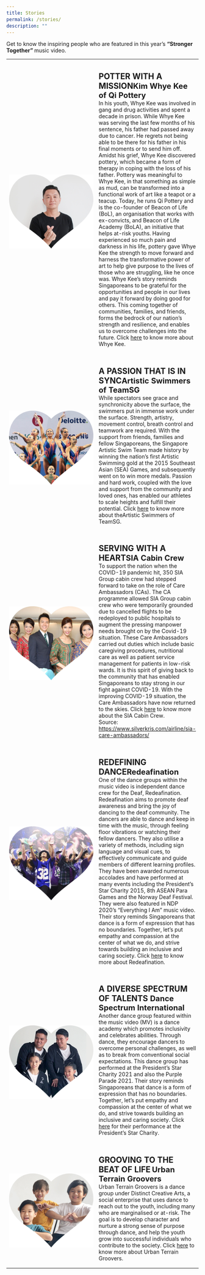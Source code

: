 ```yaml
---
title: Stories
permalink: /stories/
description: ""
---
```

<style>
   @media all and (max-width: 768px) {
   tr {
   width: 92vw !important;
   display: flex;
   flex-direction: column;
   align-items: center;
   }
   td {
   width: 87% !important;
   }
   td p {
   padding-right: 0px !important;
   padding-left: 0px !important;
   }
   }
</style>
Get to know the inspiring people who are featured in this year’s <strong>“Stronger Together” </strong> music video.
<table>
   <tbody>
      <tr>
         <td style="width: 240px; padding-top:2rem;"><img src="/images/NDP22 Website 17May20228.jpg" alt="image"></td>
         <td style="padding-top: 2rem">
            <b class="red-text" style="font-size: 1.3rem; margin-bottom: 1rem">POTTER WITH A MISSION</b><b class="red-text" style="font-size: 1.25rem">Kim Whye Kee of Qi Pottery</b>
            <p style="margin-top: 0px">In his youth, Whye Kee was involved in gang and drug activities and spent a decade in prison. While Whye Kee was serving the last few months of his sentence, his father had passed away due to cancer. He regrets not being able to be there for his father in his final moments or to send him off. Amidst his grief, Whye Kee discovered pottery, which became a form of therapy in coping with the loss of his father. Pottery was meaningful to Whye Kee, in that something as simple as mud, can be transformed into a functional work of art like a teapot or a teacup. Today, he runs Qi Pottery and is the co-founder of Beacon of Life (BoL), an organisation that works with ex-convicts, and Beacon of Life Academy (BoLA), an initiative that helps at-risk youths. Having experienced so much pain and darkness in his life, pottery gave Whye Kee the strength to move forward and harness the transformative power of art to help give purpose to the lives of those who are struggling, like he once was. Whye Kee’s story reminds Singaporeans to be grateful for the opportunities and people in our lives and pay it forward by doing good for others. This coming together of communities, families, and friends, forms the bedrock of our nation’s strength and resilience, and enables us to overcome challenges into the future.  Click <a href="https://www.youtube.com/watch?v=t8WpLo8NGaI&t=27s">here</a> to know more about Whye Kee.</p>
         </td>
      </tr>
      <tr>
         <td style="width: 240px; padding-top:2rem;"><img src="/images/NDP22 Website About Stories 20May2022 10am3.jpg" alt="image"></td>
         <td  style="padding-top: 2rem">
            <b class="red-text" style="font-size: 1.3rem; margin-bottom: 1rem">A PASSION THAT IS IN SYNC</b><b class="red-text" style="font-size: 1.25rem">Artistic Swimmers of TeamSG</b>
            <p style="margin-top: 0px">While spectators see grace and synchronicity above the surface, the swimmers put in immense work under the surface. Strength, artistry, movement control, breath control and teamwork are required. With the support from friends, families and fellow Singaporeans, the Singapore Artistic Swim Team made history by winning the nation’s first Artistic Swimming gold at the 2015 Southeast Asian (SEA) Games, and subsequently went on to win more medals. Passion and hard work, coupled with the love and support from the community and loved ones, has enabled our athletes to scale heights and fulfill their potential.  Click <a href="https://www.youtube.com/watch?v=7hssohRs6FQ">here</a> to know more about theArtistic Swimmers of TeamSG.
            </p>
         </td>
      </tr>
      <tr>
         <td style="width: 240px; padding-top:2rem;"><img src="/images/NDP22 Website About Stories 20May2022 10am2.jpg" alt="image"></td>
         <td  style="padding-top: 2rem">
            <b class="red-text" style="font-size: 1.3rem; margin-bottom: 1rem">SERVING WITH A HEART</b><b class="red-text" style="font-size: 1.25rem">SIA Cabin Crew</b>
            <p style="margin-top: 0px">To support the nation when the COVID-19 pandemic hit, 350 SIA Group cabin crew had stepped forward to take on the role of Care Ambassadors (CAs). The CA programme allowed SIA Group cabin crew who were temporarily grounded due to cancelled flights to be redeployed to public hospitals to augment the pressing manpower needs brought on by the Covid-19 situation. These Care Ambassadors carried out duties which include basic caregiving procedures, nutritional care as well as patient service management for patients in low-risk wards. It is this spirit of giving back to the community that has enabled Singaporeans to stay strong in our fight against COVID-19. With the improving COVID-19 situation, the Care Ambassadors have now returned to the skies. Click <a href="https://www.youtube.com/watch?v=hi5S-91bw1s">here</a> to know more about the SIA Cabin Crew.<br>
               Source: <a href="https://www.silverkris.com/airline/sia-care-ambassadors/">https://www.silverkris.com/airline/sia-care-ambassadors/</a> 
            </p>
         </td>
      </tr>
      <tr>
         <td style="width: 240px; padding-top:2rem;"><img src="/images/NDP22 Website About Stories 20May2022 10am4.jpg" alt="image"></td>
         <td  style="padding-top: 2rem">
            <b class="red-text" style="font-size: 1.3rem; margin-bottom: 1rem">REDEFINING DANCE</b><b class="red-text" style="font-size: 1.25rem">Redeafination</b>
            <p style="margin-top: 0px">One of the dance groups within the music video is independent dance crew for the Deaf, Redeafination. Redeafination aims to promote deaf awareness and bring the joy of dancing to the deaf community. The dancers are able to dance and keep in time with the music, through feeling floor vibrations or watching their fellow dancers. They also utilise a variety of methods, including sign language and visual cues, to effectively communicate and guide members of different learning profiles. They have been awarded numerous accolades and have performed at many events including the President’s Star Charity 2015, 8th ASEAN Para Games and the Norway Deaf Festival. They were also featured in NDP 2020’s “Everything I Am” music video. Their story reminds Singaporeans that dance is a form of expression that has no boundaries. Together, let’s put empathy and compassion at the center of what we do, and strive towards building an inclusive and caring society. Click <a href="https://www.youtube.com/watch?v=WGd7mDZe5Io">here</a> to know more about Redeafination.</p>
         </td>
      </tr>
      <tr>
         <td style="width: 240px; padding-top:2rem;"><img src="/images/NDP22 Website About Stories 20May2022 10am5.jpg" alt="image"></td>
         <td  style="padding-top: 2rem">
            <b class="red-text" style="font-size: 1.3rem; margin-bottom: 1rem">A DIVERSE SPECTRUM OF TALENTS </b>
            <b class="red-text" style="font-size: 1.25rem">Dance Spectrum International</b>
            <p style="margin-top: 0px">Another dance group featured within the music video (MV) is a dance academy which promotes inclusivity and celebrates abilities. Through dance, they encourage dancers to overcome personal challenges, as well as to break from conventional social expectations. This dance group has performed at the President’s Star Charity 2021 and also the Purple Parade 2021. Their story reminds Singaporeans that dance is a form of expression that has no boundaries. Together, let’s put empathy and compassion at the center of what we do, and strive towards building an inclusive and caring society. Click <a href="https://www.youtube.com/watch?v=WE7VcR9XouQ">here</a> for their performance at the President’s Star Charity. 
            </p>
         </td>
      </tr>
      <tr>
         <td style="width: 240px; padding-top:2rem;"><img src="/images/NDP22 Website Stories UTG 25May2022.jpg" alt="image"></td>
         <td  style="padding-top: 2rem">
            <b class="red-text" style="font-size: 1.3rem; margin-bottom: 1rem">GROOVING TO THE BEAT OF LIFE</b>
            <b class="red-text" style="font-size: 1.25rem">Urban Terrain Groovers</b>
            <p style="margin-top: 0px">Urban Terrain Groovers is a dance group under Distinct Creative Arts, a social enterprise that uses dance to reach out to the youth, including many who are marginalised or at-risk. The goal is to develop character and nurture a strong sense of purpose through dance, and help the youth grow into successful individuals who contribute to the society. Click <a href="https://www.distinctcreativearts.com/about-us">here</a> to know more about Urban Terrain Groovers.</p>
         </td>
      </tr>
   </tbody>
</table>
